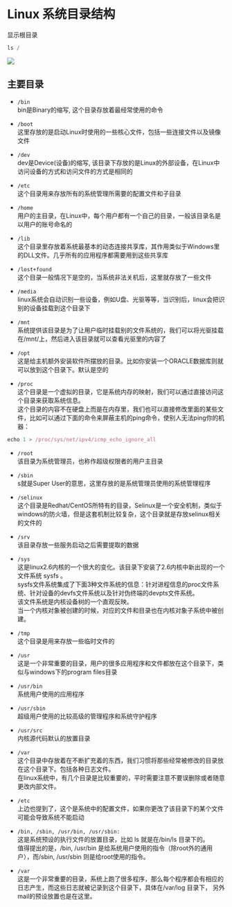 # Linux 系统目录结构

显示根目录

```javascript
ls /
```

![](images/1_1.jpg)

## 主要目录

* `/bin`<br>
bin是Binary的缩写, 这个目录存放着最经常使用的命令

* `/boot`<br>
这里存放的是启动Linux时使用的一些核心文件，包括一些连接文件以及镜像文件

* `/dev`<br>
dev是Device(设备)的缩写, 该目录下存放的是Linux的外部设备，在Linux中访问设备的方式和访问文件的方式是相同的

* `/etc`<br>
这个目录用来存放所有的系统管理所需要的配置文件和子目录

* `/home`<br>
用户的主目录，在Linux中，每个用户都有一个自己的目录，一般该目录名是以用户的账号命名的

* `/lib`<br>
这个目录里存放着系统最基本的动态连接共享库，其作用类似于Windows里的DLL文件。几乎所有的应用程序都需要用到这些共享库

* `/lost+found`<br>
这个目录一般情况下是空的，当系统非法关机后，这里就存放了一些文件

* `/media`<br>
linux系统会自动识别一些设备，例如U盘、光驱等等，当识别后，linux会把识别的设备挂载到这个目录下

* `/mnt`<br>
系统提供该目录是为了让用户临时挂载别的文件系统的，我们可以将光驱挂载在/mnt/上，然后进入该目录就可以查看光驱里的内容了

* `/opt`<br>
这是给主机额外安装软件所摆放的目录。比如你安装一个ORACLE数据库则就可以放到这个目录下。默认是空的

* `/proc`<br>
这个目录是一个虚拟的目录，它是系统内存的映射，我们可以通过直接访问这个目录来获取系统信息。<br>
这个目录的内容不在硬盘上而是在内存里，我们也可以直接修改里面的某些文件，比如可以通过下面的命令来屏蔽主机的ping命令，使别人无法ping你的机器：
```javascript
echo 1 > /proc/sys/net/ipv4/icmp_echo_ignore_all
```

* `/root`<br>
该目录为系统管理员，也称作超级权限者的用户主目录

* `/sbin`<br>
s就是Super User的意思，这里存放的是系统管理员使用的系统管理程序

* `/selinux`<br>
这个目录是Redhat/CentOS所特有的目录，Selinux是一个安全机制，类似于windows的防火墙，但是这套机制比较复杂，这个目录就是存放selinux相关的文件的

* `/srv`<br>
该目录存放一些服务启动之后需要提取的数据

* `/sys`<br>
这是linux2.6内核的一个很大的变化。该目录下安装了2.6内核中新出现的一个文件系统 sysfs 。<br>
sysfs文件系统集成了下面3种文件系统的信息：针对进程信息的proc文件系统、针对设备的devfs文件系统以及针对伪终端的devpts文件系统。<br>
该文件系统是内核设备树的一个直观反映。<br>
当一个内核对象被创建的时候，对应的文件和目录也在内核对象子系统中被创建。

* `/tmp`<br>
这个目录是用来存放一些临时文件的

* `/usr`<br>
这是一个非常重要的目录，用户的很多应用程序和文件都放在这个目录下，类似与windows下的program files目录

* `/usr/bin`<br>
系统用户使用的应用程序

* `/usr/sbin`<br>
超级用户使用的比较高级的管理程序和系统守护程序

* `/usr/src`<br>
内核源代码默认的放置目录

* `/var`<br>
这个目录中存放着在不断扩充着的东西，我们习惯将那些经常被修改的目录放在这个目录下。包括各种日志文件。<br>
在linux系统中，有几个目录是比较重要的，平时需要注意不要误删除或者随意更改内部文件。

* `/etc`<br>
上边也提到了，这个是系统中的配置文件，如果你更改了该目录下的某个文件可能会导致系统不能启动

* `/bin, /sbin, /usr/bin, /usr/sbin:`<br>
这是系统预设的执行文件的放置目录，比如 ls 就是在/bin/ls 目录下的。<br>
值得提出的是，/bin, /usr/bin 是给系统用户使用的指令（除root外的通用户），而/sbin, /usr/sbin 则是给root使用的指令。

* `/var`<br>
这是一个非常重要的目录，系统上跑了很多程序，那么每个程序都会有相应的日志产生，而这些日志就被记录到这个目录下，具体在/var/log 目录下，
另外mail的预设放置也是在这里。